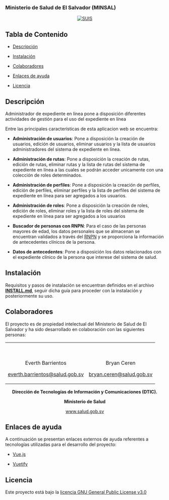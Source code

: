 ### Ministerio de Salud de El Salvador (MINSAL)

<div align="center">

<a href="http://codigo.salud.gob.sv/expediente_central/front-exonline">

![SUIS](https://next.salud.gob.sv/index.php/s/AHEMQ38JR93fnXQ/preview "SUIS")

</a>

</div>

## Tabla de Contenido

- [Descripción](#descripción)
  
- [Instalación](#instalación)
  
- [Colaboradores](#colaboradores)
  
- [Enlaces de ayuda](#enlaces-de-ayuda)
  
- [Licencia](#licencia)
  

## Descripción

Administrador de expediente en línea pone a disposición diferentes actividades de gestión para el uso del expediente en línea

Entre las principales características de esta aplicacion web se encuentra:

- **Administración de usuarios**: Pone a disposición la creación de usuarios, edición de usuarios, eliminar usuarios y la lista de usuarios administradores del sistema de expediente en línea.
  
- **Administración de rutas**: Pone a disposición la creación de rutas, edición de rutas, eliminar rutas y la lista de rutas del sistema de expediente en línea a las cuales se podrán acceder unicamente con una colección de roles determinados.
  
- **Administración de perfiles**: Pone a disposición la creación de perfiles, edición de perfiles, eliminar perfiles y la lista de perfiles del sistema de expediente en línea para ser agregados a los usuarios.
  
- **Administración de roles**: Pone a disposición la creación de roles, edición de roles, eliminar roles y la lista de roles del sistema de expediente en línea para ser agregados a los usuarios
  
- **Buscador de personas con RNPN**: Para el caso de las personas mayores de edad, los datos personales que se almacenan se encuentran validados a través del [RNPN](https://www.rnpn.gob.sv/) y se proporciona la información de antecedentes clínicos de la persona.
  
- **Datos de antecedentes**: Pone a disposición los datos relacionados con el expediente clínico de la persona que interese del sistema de salud.
  

## Instalación

Requisitos y pasos de instalación se encuentran definidos en el archivo [**INSTALL.md**](INSTALL.md), seguir dicha guía para proceder con la instalación y posteriormente su uso.

## Colaboradores

El proyecto es de propiedad intelectual del Ministerio de Salud de El Salvador y ha sido desarrollado en colaboración con las siguientes personas:

<div align="center">

<table>

<tr>

<td align="center">

<div align="center">

<a href="http://codigo.salud.gob.sv/ebarrientos" target="_blank"></a><br />

Everth Barrientos<br/>

<a href="mailto:everth.barrientos@salud.gob.sv">everth.barrientos@salud.gob.sv</a>

</div>

</td>

<td align="center">

<div align="center">

<a href="http://codigo.salud.gob.sv/bceren" target="_blank"></a><br />

Bryan Ceren<br/>

<a href="mailto:bryan.ceren@salud.gob.sv">bryan.ceren@salud.gob.sv</a>

</div>

</td>

</tr>

</table>

</div>

<div align="center">

<b>**Dirección de Tecnologías de Información y Comunicaciones (DTIC).**</b><br />

<b>**Ministerio de Salud**</b><br />

<a href="http://www.salud.gob.sv" alt="minsal" target="_blank">www.salud.gob.sv</a>

</div>

## Enlaces de ayuda

A continuación se presentan enlaces externos de ayuda referentes a tecnologías utilizadas para el desarrollo del proyecto:

- [Vue.js](https://vuejs.org/)

- [Vuetify](https://vuetifyjs.com/)

## Licencia

<a rel="license" href="https://www.gnu.org/licenses/gpl-3.0.en.html"></a>

Este proyecto está bajo la <a rel="license" href="http://codigo.salud.gob.sv/plantillas/api-rest-admin/blob/master/LICENSE">licencia GNU General Public License v3.0</a>